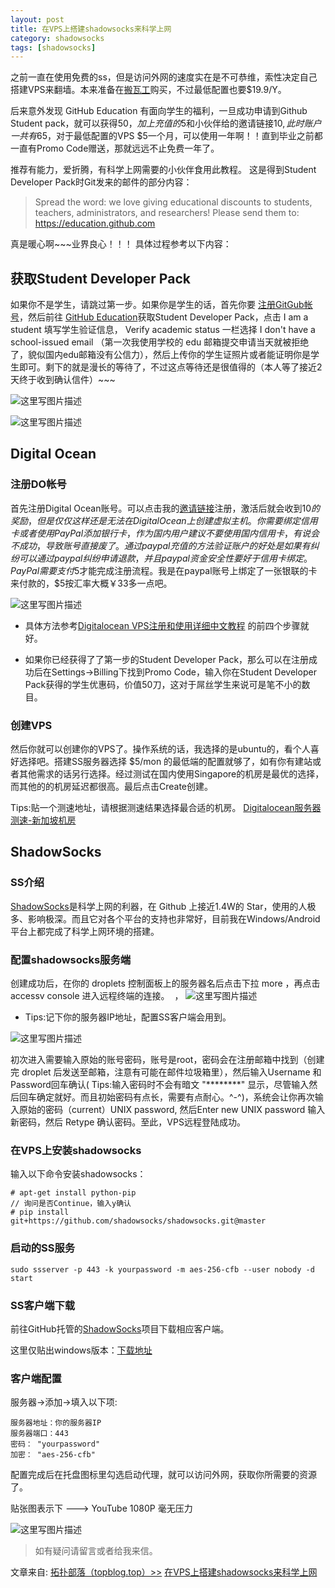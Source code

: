 ```yaml
---
layout: post
title: 在VPS上搭建shadowsocks来科学上网
category: shadowsocks
tags: [shadowsocks]
---
```


之前一直在使用免费的ss，但是访问外网的速度实在是不可恭维，索性决定自己搭建VPS来翻墙。本来准备在[搬瓦工](https://bandwagonhost.com/)购买，不过最低配置也要$19.9/Y。  

后来意外发现 GitHub Education 有面向学生的福利，一旦成功申请到Github Student pack，就可以获得$50，加上充值的$5和小伙伴给的邀请链接$10,此时账户一共有$65，对于最低配置的VPS $5一个月，可以使用一年啊！！直到毕业之前都一直有Promo Code赠送，那就远远不止免费一年了。

推荐有能力，爱折腾，有科学上网需要的小伙伴食用此教程。
这是得到Student Developer Pack时Git发来的邮件的部分内容：

> Spread the word: we love giving educational discounts to students, teachers, administrators, and researchers! Please send them to:  
        https://education.github.com 

真是暖心啊~~~业界良心！！！
具体过程参考以下内容：

## 获取Student Developer Pack

如果你不是学生，请跳过第一步。如果你是学生的话，首先你要 [注册GitGub帐号](https://github.com/)，然后前往 [GitHub Education](https://education.github.com/)获取Student Developer Pack，点击 I am a student 填写学生验证信息， Verify academic status 一栏选择 I don't have a school-issued email （第一次我使用学校的 edu 邮箱提交申请当天就被拒绝了，貌似国内edu邮箱没有公信力），然后上传你的学生证照片或者能证明你是学生即可。剩下的就是漫长的等待了，不过这点等待还是很值得的（本人等了接近2天终于收到确认信件）~~~

![这里写图片描述](http://img.blog.csdn.net/20160816164348813)

![这里写图片描述](http://img.blog.csdn.net/20160816164637677)

##  Digital Ocean

### 注册DO帐号

首先注册Digital Ocean账号。可以点击我的[邀请链接](https://m.do.co/c/6d3c33c4b39e)注册，激活后就会收到$10的奖励，但是仅仅这样还是无法在Digital Ocean上创建虚拟主机。你需要绑定信用卡或者使用PayPal添加银行卡，作为国内用户建议不要使用国内信用卡，有说会不成功，导致账号直接废了。通过paypal充值的方法验证账户的好处是如果有纠纷可以通过paypal纠纷申请退款，并且paypal资金安全性要好于信用卡绑定。PayPal需要支付$5才能完成注册流程。我是在paypal账号上绑定了一张银联的卡来付款的，$5按汇率大概￥33多一点吧。

![这里写图片描述](http://img.blog.csdn.net/20160816161413413)

* 具体方法参考[Digitalocean VPS注册和使用详细中文教程](http://www.hi8688.com/695.html) 的前四个步骤就好。

* 如果你已经获得了了第一步的Student Developer Pack，那么可以在注册成功后在Settings->Billing下找到Promo Code，输入你在Student Developer Pack获得的学生优惠码，价值50刀，这对于屌丝学生来说可是笔不小的数目。

### 创建VPS

然后你就可以创建你的VPS了。操作系统的话，我选择的是ubuntu的，看个人喜好选择吧。搭建SS服务器选择 $5/mon 的最低端的配置就够了，如有你有建站或者其他需求的话另行选择。经过测试在国内使用Singapore的机房是最优的选择，而其他的的机房延迟都很高。最后点击Create创建。

Tips:贴一个测速地址，请根据测速结果选择最合适的机房。 [Digitalocean服务器测速-新加坡机房](http://speedtest-sgp1.digitalocean.com/)

## ShadowSocks

### SS介绍

[ShadowSocks](https://github.com/shadowsocks)是科学上网的利器，在 Github 上接近1.4W的 Star，使用的人极多、影响极深。而且它对各个平台的支持也非常好，目前我在Windows/Android平台上都完成了科学上网环境的搭建。

### 配置shadowsocks服务端

创建成功后，在你的 droplets 控制面板上的服务器名后点击下拉 more ，再点击 accessv console 进入远程终端的连接。  ，
![这里写图片描述](http://img.blog.csdn.net/20160816163553145)

*  Tips:记下你的服务器IP地址，配置SS客户端会用到。

![这里写图片描述](http://img.blog.csdn.net/20160816163154280)

初次进入需要输入原始的账号密码，账号是root，密码会在注册邮箱中找到（创建完 droplet 后发送至邮箱，注意有可能在邮件垃圾箱里），然后输入Username 和 Password回车确认( Tips:输入密码时不会有暗文 "********" 显示，尽管输入然后回车确定就好。而且初始密码有点长，需要有点耐心。^-^)，系统会让你再次输入原始的密码（current）UNIX password, 然后Enter new UNIX password 输入新密码，然后 Retype 确认密码。至此，VPS远程登陆成功。

### 在VPS上安装shadowsocks

输入以下命令安装shadowsocks：

```
# apt-get install python-pip
// 询问是否Continue，输入y确认
# pip install git+https://github.com/shadowsocks/shadowsocks.git@master
```

### 启动的SS服务

```
sudo ssserver -p 443 -k yourpassword -m aes-256-cfb --user nobody -d start
```

###  SS客户端下载

前往GitHub托管的[ShadowSocks](https://github.com/shadowsocks)项目下载相应客户端。  

这里仅贴出windows版本：[下载地址](https://github.com/shadowsocks/shadowsocks-windows/releases/download/3.4.3/Shadowsocks-3.4.3.zip)

###  客户端配置

服务器->添加->填入以下项:

```
服务器地址：你的服务器IP
服务器端口：443
密码： "yourpassword"
加密： "aes-256-cfb"
```

配置完成后在托盘图标里勾选启动代理，就可以访问外网，获取你所需要的资源了。


贴张图表示下 ---> YouTube 1080P 毫无压力

![这里写图片描述](http://img.blog.csdn.net/20160819235904373)


> 如有疑问请留言或者给我来信。

文章来自:  [拓扑部落（topblog.top）>>](http://www.topblog.top) [在VPS上搭建shadowsocks来科学上网](http://www.topblog.top/?p=60)
